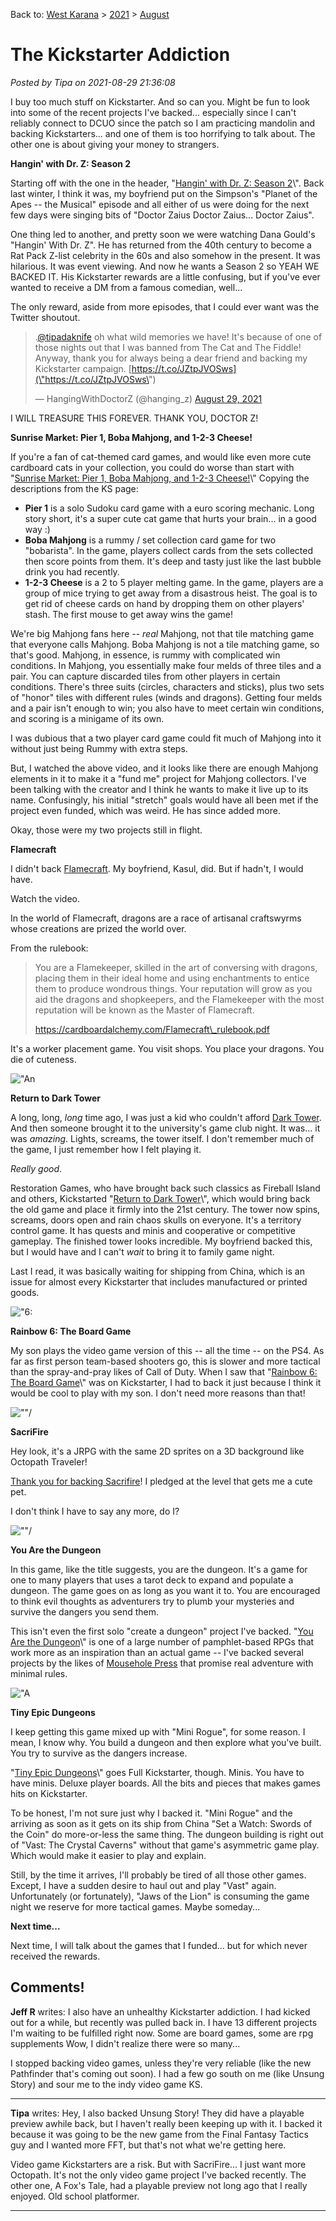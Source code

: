 Back to: [West Karana](/posts/westkarana.md) > [2021](/posts/2021/westkarana.md) > [August](./westkarana.md)
# The Kickstarter Addiction

*Posted by Tipa on 2021-08-29 21:36:08*


I buy too much stuff on Kickstarter. And so can you. Might be fun to look into some of the recent projects I've backed... especially since I can't reliably connect to DCUO since the patch so I am practicing mandolin and backing Kickstarters... and one of them is too horrifying to talk about. The other one is about giving your money to strangers.





**Hangin' with Dr. Z: Season 2**



Starting off with the one in the header, \"[Hangin' with Dr. Z: Season 2](\"https://www.kickstarter.com/projects/hangingwithdoctorz/hanging-with-doctor-z-season-2\")\". Back last winter, I think it was, my boyfriend put on the Simpson's \"Planet of the Apes -- the Musical\" episode and all either of us were doing for the next few days were singing bits of \"Doctor Zaius Doctor Zaius... Doctor Zaius\".



One thing led to another, and pretty soon we were watching Dana Gould's \"Hangin' With Dr. Z\". He has returned from the 40th century to become a Rat Pack Z-list celebrity in the 60s and also somehow in the present. It was hilarious. It was event viewing. And now he wants a Season 2 so YEAH WE BACKED IT. His Kickstarter rewards are a little confusing, but if you've ever wanted to receive a DM from a famous comedian, well...



The only reward, aside from more episodes, that I could ever want was the Twitter shoutout.




> .[@tipadaknife](\"https://twitter.com/tipadaknife?ref_src=twsrc%5Etfw\") oh what wild memories we have! It's because of one of those nights out that I was banned from The Cat and The Fiddle! Anyway, thank you for always being a dear friend and backing my Kickstarter campaign. [https://t.co/JZtpJVOSws](\"https://t.co/JZtpJVOSws\")
> 
> — HangingWithDoctorZ (@hanging\_z) [August 29, 2021](\"https://twitter.com/hanging_z/status/1432073265283928065?ref_src=twsrc%5Etfw\")

 

I WILL TREASURE THIS FOREVER. THANK YOU, DOCTOR Z!





**Sunrise Market: Pier 1, Boba Mahjong, and 1-2-3 Cheese!**



If you're a fan of cat-themed card games, and would like even more cute cardboard cats in your collection, you could do worse than start with \"[Sunrise Market: Pier 1, Boba Mahjong, and 1-2-3 Cheese!](\"https://www.kickstarter.com/projects/tatewu/sunrise-market\")\" Copying the descriptions from the KS page:



* **Pier 1** is a solo Sudoku card game with a euro scoring mechanic. Long story short, it's a super cute cat game that hurts your brain... in a good way :)
* **Boba Mahjong** is a rummy / set collection card game for two \"bobarista\". In the game, players collect cards from the sets collected then score points from them. It's deep and tasty just like the last bubble drink you had recently.
* **1-2-3 Cheese** is a 2 to 5 player melting game. In the game, players are a group of mice trying to get away from a disastrous heist. The goal is to get rid of cheese cards on hand by dropping them on other players' stash. The first mouse to get away wins the game!



We're big Mahjong fans here -- *real* Mahjong, not that tile matching game that everyone calls Mahjong. Boba Mahjong is not a tile matching game, so that's good. Mahjong, in essence, is rummy with complicated win conditions. In Mahjong, you essentially make four melds of three tiles and a pair. You can capture discarded tiles from other players in certain conditions. There's three suits (circles, characters and sticks), plus two sets of \"honor\" tiles with different rules (winds and dragons). Getting four melds and a pair isn't enough to win; you also have to meet certain win conditions, and scoring is a minigame of its own.



I was dubious that a two player card game could fit much of Mahjong into it without just being Rummy with extra steps.



But, I watched the above video, and it looks like there are enough Mahjong elements in it to make it a \"fund me\" project for Mahjong collectors. I've been talking with the creator and I think he wants to make it live up to its name. Confusingly, his initial \"stretch\" goals would have all been met if the project even funded, which was weird. He has since added more.



Okay, those were my two projects still in flight.





**Flamecraft**



I didn't back [Flamecraft](\"https://www.kickstarter.com/projects/cardboardalchemy/flamecraft\"). My boyfriend, Kasul, did. But if hadn't, I would have.



Watch the video.



In the world of Flamecraft, dragons are a race of artisanal craftswyrms whose creations are prized the world over. 



From the rulebook:




> You are a Flamekeeper, skilled in the art of conversing with dragons, placing them in their ideal home and using enchantments to entice them to produce wondrous things. Your reputation will grow as you aid the dragons and shopkeepers, and the Flamekeeper with the most reputation will be known as the Master of Flamecraft.
> 
> https://cardboardalchemy.com/Flamecraft\_rulebook.pdf



 It's a worker placement game. You visit shops. You place your dragons. You die of cuteness.



![\"An](\"https://ksr-ugc.imgix.net/assets/027/969/858/1394e77bcd3f9e8c07266ac5c97a2c32_original.jpg?ixlib=rb-4.0.2&w=700&fit=max&v=1580830700&auto=format&frame=1&q=92&s=95c97e1616d86c75251de5242170e2bc\")

**Return to Dark Tower**



A long, long, *long* time ago, I was just a kid who couldn't afford [Dark Tower](\"https://en.wikipedia.org/wiki/Dark_Tower_(game)\"). And then someone brought it to the university's game club night. It was... it was *amazing*. Lights, screams, the tower itself. I don't remember much of the game, I just remember how I felt playing it.



*Really good*.



Restoration Games, who have brought back such classics as Fireball Island and others, Kickstarted \"[Return to Dark Tower](\"https://www.kickstarter.com/projects/restorationgames/return-to-dark-tower\")\", which would bring back the old game and place it firmly into the 21st century. The tower now spins, screams, doors open and rain chaos skulls on everyone. It's a territory control game. It has quests and minis and cooperative or competitive gameplay. The finished tower looks incredible. My boyfriend backed this, but I would have and I can't *wait* to bring it to family game night.



Last I read, it was basically waiting for shipping from China, which is an issue for almost every Kickstarter that includes manufactured or printed goods.



![\"6:](\"https://ksr-ugc.imgix.net/assets/033/974/522/47b11c27dfc583713e8eb03a9d4fbd13_original.jpg?ixlib=rb-4.0.2&crop=faces&w=1552&h=873&fit=crop&v=1624381755&auto=format&frame=1&q=92&s=3559bd0ae87d9e5e94b7ff520e57cb4a\")

**Rainbow 6: The Board Game**



My son plays the video game version of this -- all the time -- on the PS4. As far as first person team-based shooters go, this is slower and more tactical than the spray-and-pray likes of Call of Duty. When I saw that \"[Rainbow 6: The Board Game](\"https://www.kickstarter.com/projects/1162110258/6-siege-the-board-game\")\" was on Kickstarter, I had to back it just because I think it would be cool to play with my son. I don't need more reasons than that!



![\"\"/](\"https://ksr-ugc.imgix.net/assets/034/046/786/7847402d7cc70f1ad72d24ae7df32bbe_original.png?ixlib=rb-4.0.2&crop=faces&w=1552&h=873&fit=crop&v=1624978030&auto=format&frame=1&q=92&s=cb0af647e713fdb19cd819f58bd6f366\")

**SacriFire**



Hey look, it's a JRPG with the same 2D sprites on a 3D background like Octopath Traveler!



[Thank you for backing Sacrifire](\"https://www.kickstarter.com/projects/sacrifire/sacrifire/\")! I pledged at the level that gets me a cute pet.



I don't think I have to say any more, do I?



![\"\"/](\"https://ksr-ugc.imgix.net/assets/033/651/267/5ce361360df008897d63094850ebd188_original.jpg?ixlib=rb-4.0.2&crop=faces&w=1552&h=873&fit=crop&v=1621972921&auto=format&frame=1&q=92&s=847342f6faa3e404763884cfaa22b04c\")

**You Are the Dungeon**



In this game, like the title suggests, you are the dungeon. It's a game for one to many players that uses a tarot deck to expand and populate a dungeon. The game goes on as long as you want it to. You are encouraged to think evil thoughts as adventurers try to plumb your mysteries and survive the dangers you send them.



This isn't even the first solo \"create a dungeon\" project I've backed. \"[You Are the Dungeon](\"https://www.kickstarter.com/projects/sandandsteam/you-are-the-dungeon-diary-of-despair/\")\" is one of a large number of pamphlet-based RPGs that work more as an inspiration than an actual game -- I've backed several projects by the likes of [Mousehole Press](\"https://mousehole.press/\") that promise real adventure with minimal rules.



![\"A](\"https://ksr-ugc.imgix.net/assets/033/980/717/8443d0a4f053a5116bf1d591988a3f0a_original.jpg?ixlib=rb-4.0.2&w=700&fit=max&v=1624423159&auto=format&frame=1&q=92&s=073d9725fe44a53f7be8e797f2b11956\")

**Tiny Epic Dungeons**



I keep getting this game mixed up with \"Mini Rogue\", for some reason. I mean, I know why. You build a dungeon and then explore what you've built. You try to survive as the dangers increase.



\"[Tiny Epic Dungeons](\"https://www.kickstarter.com/projects/coe/tiny-epic-dungeons/\")\" goes Full Kickstarter, though. Minis. You have to have minis. Deluxe player boards. All the bits and pieces that makes games hits on Kickstarter.



To be honest, I'm not sure just why I backed it. \"Mini Rogue\" and the arriving as soon as it gets on its ship from China \"Set a Watch: Swords of the Coin\" do more-or-less the same thing. The dungeon building is right out of \"Vast: The Crystal Caverns\" without that game's asymmetric game play. Which would make it easier to play and explain.



Still, by the time it arrives, I'll probably be tired of all those other games. Except, I have a sudden desire to haul out and play \"Vast\" again. Unfortunately (or fortunately), \"Jaws of the Lion\" is consuming the game night we reserve for more tactical games. Maybe someday...



**Next time...**



Next time, I will talk about the games that I funded... but for which never received the rewards.



## Comments!

**Jeff R** writes: I also have an unhealthy Kickstarter addiction. I had kicked out for a while, but recently was pulled back in. I have 13 different projects I'm waiting to be fulfilled right now. Some are board games, some are rpg supplements Wow, I didn't realize there were so many...

I stopped backing video games, unless they're very reliable (like the new Pathfinder that's coming out soon). I had a few go south on me (like Unsung Story) and sour me to the indy video game KS.

---

**Tipa** writes: Hey, I also backed Unsung Story! They did have a playable preview awhile back, but I haven't really been keeping up with it. I backed it because it was going to be the new game from the Final Fantasy Tactics guy and I wanted more FFT, but that's not what we're getting here.

Video game Kickstarters are a risk. But with SacriFire... I just want more Octopath. It's not the only video game project I've backed recently. The other one, A Fox's Tale, had a playable preview not long ago that I really enjoyed. Old school platformer.

---

